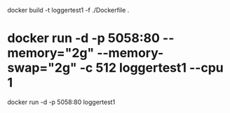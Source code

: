 docker build -t loggertest1 -f ./Dockerfile .

# docker run -d -p 5058:80 --memory="2g" --memory-swap="2g"  -c 512 loggertest1 --cpu 1

docker run -d -p 5058:80 loggertest1